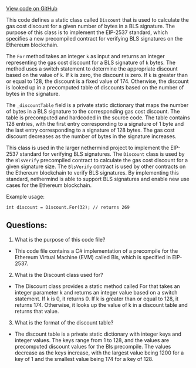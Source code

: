 [View code on GitHub](https://github.com/nethermindeth/nethermind/Nethermind.Evm/Precompiles/Bls/Discount.cs)

This code defines a static class called `Discount` that is used to calculate the gas cost discount for a given number of bytes in a BLS signature. The purpose of this class is to implement the EIP-2537 standard, which specifies a new precompiled contract for verifying BLS signatures on the Ethereum blockchain. 

The `For` method takes an integer `k` as input and returns an integer representing the gas cost discount for a BLS signature of `k` bytes. The method uses a switch statement to determine the appropriate discount based on the value of `k`. If `k` is zero, the discount is zero. If `k` is greater than or equal to 128, the discount is a fixed value of 174. Otherwise, the discount is looked up in a precomputed table of discounts based on the number of bytes in the signature. 

The `_discountTable` field is a private static dictionary that maps the number of bytes in a BLS signature to the corresponding gas cost discount. The table is precomputed and hardcoded in the source code. The table contains 128 entries, with the first entry corresponding to a signature of 1 byte and the last entry corresponding to a signature of 128 bytes. The gas cost discount decreases as the number of bytes in the signature increases. 

This class is used in the larger nethermind project to implement the EIP-2537 standard for verifying BLS signatures. The `Discount` class is used by the `BlsVerify` precompiled contract to calculate the gas cost discount for a given signature size. The `BlsVerify` contract is used by other contracts on the Ethereum blockchain to verify BLS signatures. By implementing this standard, nethermind is able to support BLS signatures and enable new use cases for the Ethereum blockchain. 

Example usage:
```
int discount = Discount.For(32); // returns 269
```
## Questions: 
 1. What is the purpose of this code file?
- This code file contains a C# implementation of a precompile for the Ethereum Virtual Machine (EVM) called Bls, which is specified in EIP-2537.

2. What is the Discount class used for?
- The Discount class provides a static method called For that takes an integer parameter k and returns an integer value based on a switch statement. If k is 0, it returns 0. If k is greater than or equal to 128, it returns 174. Otherwise, it looks up the value of k in a discount table and returns that value.

3. What is the format of the discount table?
- The discount table is a private static dictionary with integer keys and integer values. The keys range from 1 to 128, and the values are precomputed discount values for the Bls precompile. The values decrease as the keys increase, with the largest value being 1200 for a key of 1 and the smallest value being 174 for a key of 128.